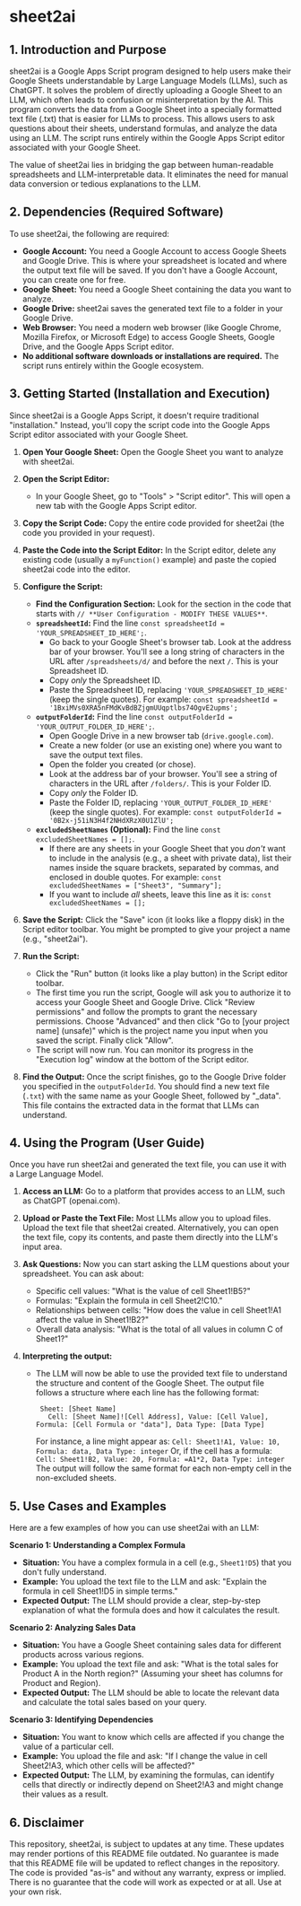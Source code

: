 # sheet2ai

## 1. Introduction and Purpose

sheet2ai is a Google Apps Script program designed to help users make their Google Sheets understandable by Large Language Models (LLMs), such as ChatGPT.  It solves the problem of directly uploading a Google Sheet to an LLM, which often leads to confusion or misinterpretation by the AI. This program converts the data from a Google Sheet into a specially formatted text file (.txt) that is easier for LLMs to process. This allows users to ask questions about their sheets, understand formulas, and analyze the data using an LLM.  The script runs entirely within the Google Apps Script editor associated with your Google Sheet.

The value of sheet2ai lies in bridging the gap between human-readable spreadsheets and LLM-interpretable data.  It eliminates the need for manual data conversion or tedious explanations to the LLM.

## 2. Dependencies (Required Software)

To use sheet2ai, the following are required:

*   **Google Account:**  You need a Google Account to access Google Sheets and Google Drive.  This is where your spreadsheet is located and where the output text file will be saved.  If you don't have a Google Account, you can create one for free.
*   **Google Sheet:** You need a Google Sheet containing the data you want to analyze.
*   **Google Drive:** sheet2ai saves the generated text file to a folder in your Google Drive.
*   **Web Browser:** You need a modern web browser (like Google Chrome, Mozilla Firefox, or Microsoft Edge) to access Google Sheets, Google Drive, and the Google Apps Script editor.
* **No additional software downloads or installations are required.**  The script runs entirely within the Google ecosystem.

## 3. Getting Started (Installation and Execution)

Since sheet2ai is a Google Apps Script, it doesn't require traditional "installation."  Instead, you'll copy the script code into the Google Apps Script editor associated with your Google Sheet.

1.  **Open Your Google Sheet:** Open the Google Sheet you want to analyze with sheet2ai.

2.  **Open the Script Editor:**
    *   In your Google Sheet, go to "Tools" > "Script editor".  This will open a new tab with the Google Apps Script editor.

3.  **Copy the Script Code:** Copy the entire code provided for sheet2ai (the code you provided in your request).

4.  **Paste the Code into the Script Editor:** In the Script editor, delete any existing code (usually a `myFunction()` example) and paste the copied sheet2ai code into the editor.

5.  **Configure the Script:**
    *   **Find the Configuration Section:** Look for the section in the code that starts with `// **User Configuration - MODIFY THESE VALUES**`.
    *   **`spreadsheetId`:**  Find the line `const spreadsheetId = 'YOUR_SPREADSHEET_ID_HERE';`.
        *   Go back to your Google Sheet's browser tab.  Look at the address bar of your browser. You'll see a long string of characters in the URL after `/spreadsheets/d/` and before the next `/`.  This is your Spreadsheet ID.
        *   Copy *only* the Spreadsheet ID.
        *   Paste the Spreadsheet ID, replacing `'YOUR_SPREADSHEET_ID_HERE'` (keep the single quotes).  For example: `const spreadsheetId = '1BxiMVs0XRA5nFMdKvBdBZjgmUUqptlbs74OgvE2upms';`
    *   **`outputFolderId`:** Find the line `const outputFolderId = 'YOUR_OUTPUT_FOLDER_ID_HERE';`.
        *   Open Google Drive in a new browser tab (`drive.google.com`).
        *   Create a new folder (or use an existing one) where you want to save the output text files.
        *   Open the folder you created (or chose).
        *   Look at the address bar of your browser.  You'll see a string of characters in the URL after `/folders/`.  This is your Folder ID.
        *   Copy *only* the Folder ID.
        *   Paste the Folder ID, replacing `'YOUR_OUTPUT_FOLDER_ID_HERE'` (keep the single quotes). For example: `const outputFolderId = '0B2x-j51iN3H4f2NHdXRzX0U1ZlU';`
    *   **`excludedSheetNames` (Optional):** Find the line `const excludedSheetNames = [];`.
        *   If there are any sheets in your Google Sheet that you *don't* want to include in the analysis (e.g., a sheet with private data), list their names inside the square brackets, separated by commas, and enclosed in double quotes.  For example: `const excludedSheetNames = ["Sheet3", "Summary"];`
        *   If you want to include *all* sheets, leave this line as it is: `const excludedSheetNames = [];`

6.  **Save the Script:**  Click the "Save" icon (it looks like a floppy disk) in the Script editor toolbar.  You might be prompted to give your project a name (e.g., "sheet2ai").

7.  **Run the Script:**
    *   Click the "Run" button (it looks like a play button) in the Script editor toolbar.
    *   The first time you run the script, Google will ask you to authorize it to access your Google Sheet and Google Drive.  Click "Review permissions" and follow the prompts to grant the necessary permissions. Choose "Advanced" and then click "Go to [your project name] (unsafe)" which is the project name you input when you saved the script. Finally click "Allow".
    *   The script will now run.  You can monitor its progress in the "Execution log" window at the bottom of the Script editor.

8.  **Find the Output:** Once the script finishes, go to the Google Drive folder you specified in the `outputFolderId`.  You should find a new text file (`.txt`) with the same name as your Google Sheet, followed by "_data".  This file contains the extracted data in the format that LLMs can understand.

## 4. Using the Program (User Guide)

Once you have run sheet2ai and generated the text file, you can use it with a Large Language Model.

1.  **Access an LLM:** Go to a platform that provides access to an LLM, such as ChatGPT (openai.com).

2.  **Upload or Paste the Text File:** Most LLMs allow you to upload files.  Upload the text file that sheet2ai created.  Alternatively, you can open the text file, copy its contents, and paste them directly into the LLM's input area.

3.  **Ask Questions:** Now you can start asking the LLM questions about your spreadsheet.  You can ask about:
    *   Specific cell values: "What is the value of cell Sheet1!B5?"
    *   Formulas: "Explain the formula in cell Sheet2!C10."
    *   Relationships between cells: "How does the value in cell Sheet1!A1 affect the value in Sheet1!B2?"
    *   Overall data analysis: "What is the total of all values in column C of Sheet1?"

4. **Interpreting the output:**
   * The LLM will now be able to use the provided text file to understand the structure and content of the Google Sheet. The output file follows a structure where each line has the following format:
     ```
      Sheet: [Sheet Name]
        Cell: [Sheet Name]![Cell Address], Value: [Cell Value], Formula: [Cell Formula or "data"], Data Type: [Data Type]
     ```
     For instance, a line might appear as:
        `Cell: Sheet1!A1, Value: 10, Formula: data, Data Type: integer`
     Or, if the cell has a formula:
        `Cell: Sheet1!B2, Value: 20, Formula: =A1*2, Data Type: integer`
     The output will follow the same format for each non-empty cell in the non-excluded sheets.

## 5. Use Cases and Examples

Here are a few examples of how you can use sheet2ai with an LLM:

**Scenario 1: Understanding a Complex Formula**

*   **Situation:** You have a complex formula in a cell (e.g., `Sheet1!D5`) that you don't fully understand.
*   **Example:** You upload the text file to the LLM and ask: "Explain the formula in cell Sheet1!D5 in simple terms."
*   **Expected Output:** The LLM should provide a clear, step-by-step explanation of what the formula does and how it calculates the result.

**Scenario 2: Analyzing Sales Data**

*   **Situation:** You have a Google Sheet containing sales data for different products across various regions.
*   **Example:** You upload the text file and ask: "What is the total sales for Product A in the North region?" (Assuming your sheet has columns for Product and Region).
*   **Expected Output:** The LLM should be able to locate the relevant data and calculate the total sales based on your query.

**Scenario 3: Identifying Dependencies**

*   **Situation:** You want to know which cells are affected if you change the value of a particular cell.
*   **Example:** You upload the file and ask: "If I change the value in cell Sheet2!A3, which other cells will be affected?"
*   **Expected Output:** The LLM, by examining the formulas, can identify cells that directly or indirectly depend on Sheet2!A3 and might change their values as a result.

## 6. Disclaimer

This repository, sheet2ai, is subject to updates at any time.  These updates may render portions of this README file outdated.  No guarantee is made that this README file will be updated to reflect changes in the repository. The code is provided "as-is" and without any warranty, express or implied. There is no guarantee that the code will work as expected or at all. Use at your own risk.
